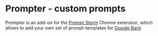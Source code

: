# Prompter **- custom prompts**
Prompter is an add-on for the [Prompt Storm](https://chrome.google.com/webstore/detail/promptstorm-chatgpt-bard/gkcdaooannhlioejchebhpkllbcackig) Chrome extension, which allows to add your own set of prompt-templates for [Google Bard](https://bard.google.com). 